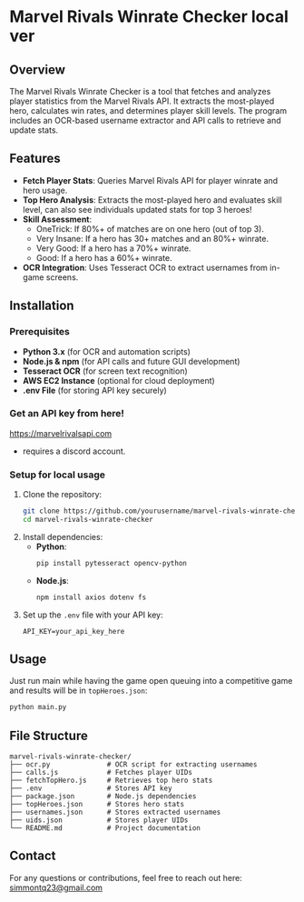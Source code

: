 # Marvel Rivals Winrate Checker local ver

## Overview
The Marvel Rivals Winrate Checker is a tool that fetches and analyzes player statistics from the Marvel Rivals API. It extracts the most-played hero, calculates win rates, and determines player skill levels. The program includes an OCR-based username extractor and API calls to retrieve and update stats.
## Features
- **Fetch Player Stats**: Queries Marvel Rivals API for player winrate and hero usage.
- **Top Hero Analysis**: Extracts the most-played hero and evaluates skill level, can also see individuals updated stats for top 3 heroes!
- **Skill Assessment**:
  - OneTrick: If 80%+ of matches are on one hero (out of top 3).
  - Very Insane: If a hero has 30+ matches and an 80%+ winrate.
  - Very Good: If a hero has a 70%+ winrate.
  - Good: If a hero has a 60%+ winrate.
- **OCR Integration**: Uses Tesseract OCR to extract usernames from in-game screens.

## Installation
### Prerequisites
- **Python 3.x** (for OCR and automation scripts)
- **Node.js & npm** (for API calls and future GUI development)
- **Tesseract OCR** (for screen text recognition)
- **AWS EC2 Instance** (optional for cloud deployment)
- **.env File** (for storing API key securely)

### Get an API key from here!

https://marvelrivalsapi.com

- requires a discord account.

### Setup for local usage
1. Clone the repository:
   ```bash
   git clone https://github.com/yourusername/marvel-rivals-winrate-checker.git
   cd marvel-rivals-winrate-checker
   ```
2. Install dependencies:
   - **Python**:
     ```bash
     pip install pytesseract opencv-python
     ```
   - **Node.js**:
     ```bash
     npm install axios dotenv fs
     ```
3. Set up the `.env` file with your API key:
   ```plaintext
   API_KEY=your_api_key_here
   ```

## Usage
Just run main while having the game open queuing into a competitive game and results will be in `topHeroes.json`:
```bash
python main.py
```

## File Structure
```
marvel-rivals-winrate-checker/
├── ocr.py              # OCR script for extracting usernames
├── calls.js            # Fetches player UIDs
├── fetchTopHero.js     # Retrieves top hero stats
├── .env                # Stores API key
├── package.json        # Node.js dependencies
├── topHeroes.json      # Stores hero stats
├── usernames.json      # Stores extracted usernames
├── uids.json           # Stores player UIDs
└── README.md           # Project documentation
```

## Contact
For any questions or contributions, feel free to reach out here: simmontq23@gmail.com

